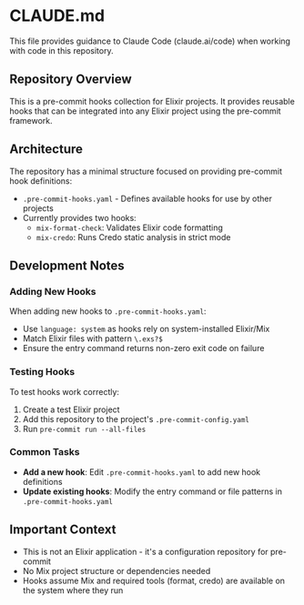 # CLAUDE.md

This file provides guidance to Claude Code (claude.ai/code) when working with code in this repository.

## Repository Overview

This is a pre-commit hooks collection for Elixir projects. It provides reusable hooks that can be integrated into any Elixir project using the pre-commit framework.

## Architecture

The repository has a minimal structure focused on providing pre-commit hook definitions:

- `.pre-commit-hooks.yaml` - Defines available hooks for use by other projects
- Currently provides two hooks:
  - `mix-format-check`: Validates Elixir code formatting
  - `mix-credo`: Runs Credo static analysis in strict mode

## Development Notes

### Adding New Hooks

When adding new hooks to `.pre-commit-hooks.yaml`:
- Use `language: system` as hooks rely on system-installed Elixir/Mix
- Match Elixir files with pattern `\.exs?$`
- Ensure the entry command returns non-zero exit code on failure

### Testing Hooks

To test hooks work correctly:
1. Create a test Elixir project
2. Add this repository to the project's `.pre-commit-config.yaml`
3. Run `pre-commit run --all-files`

### Common Tasks

- **Add a new hook**: Edit `.pre-commit-hooks.yaml` to add new hook definitions
- **Update existing hooks**: Modify the entry command or file patterns in `.pre-commit-hooks.yaml`

## Important Context

- This is not an Elixir application - it's a configuration repository for pre-commit
- No Mix project structure or dependencies needed
- Hooks assume Mix and required tools (format, credo) are available on the system where they run